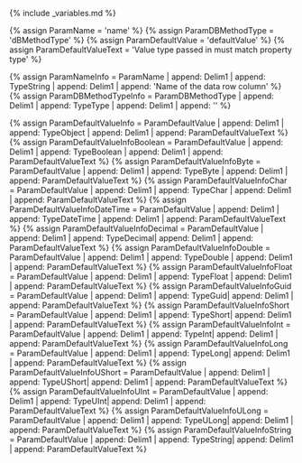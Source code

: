 {% include _variables.md %}

{% assign ParamName = 'name' %}
{% assign ParamDBMethodType = 'dBMethodType' %}
{% assign ParamDefaultValue = 'defaultValue' %}
{% assign ParamDefaultValueText = 'Value type passed in must match property type' %}

{% assign ParamNameInfo = ParamName | append: Delim1 | append: TypeString | append: Delim1 | append: 'Name of the data row column' %}
{% assign ParamDBMethodTypeInfo = ParamDBMethodType | append: Delim1 | append: TypeType | append: Delim1 | append: ''  %}

{% assign ParamDefaultValueInfo = ParamDefaultValue | append: Delim1 | append: TypeObject | append: Delim1 | append: ParamDefaultValueText %}
{% assign ParamDefaultValueInfoBoolean = ParamDefaultValue | append: Delim1 | append: TypeBoolean | append: Delim1 | append: ParamDefaultValueText  %}
{% assign ParamDefaultValueInfoByte = ParamDefaultValue | append: Delim1 | append: TypeByte | append: Delim1 | append: ParamDefaultValueText  %}
{% assign ParamDefaultValueInfoChar = ParamDefaultValue | append: Delim1 | append: TypeChar | append: Delim1 | append: ParamDefaultValueText  %}
{% assign ParamDefaultValueInfoDateTime = ParamDefaultValue | append: Delim1 | append: TypeDateTime | append: Delim1 | append: ParamDefaultValueText  %}
{% assign ParamDefaultValueInfoDecimal = ParamDefaultValue | append: Delim1 | append: TypeDecimal| append: Delim1 | append: ParamDefaultValueText  %}
{% assign ParamDefaultValueInfoDouble = ParamDefaultValue | append: Delim1 | append: TypeDouble | append: Delim1 | append: ParamDefaultValueText  %}
{% assign ParamDefaultValueInfoFloat = ParamDefaultValue | append: Delim1 | append: TypeFloat | append: Delim1 | append: ParamDefaultValueText  %}
{% assign ParamDefaultValueInfoGuid = ParamDefaultValue | append: Delim1 | append: TypeGuid| append: Delim1 | append: ParamDefaultValueText  %}
{% assign ParamDefaultValueInfoShort = ParamDefaultValue | append: Delim1 | append: TypeShort| append: Delim1 | append: ParamDefaultValueText  %}
{% assign ParamDefaultValueInfoInt = ParamDefaultValue | append: Delim1 | append: TypeInt| append: Delim1 | append: ParamDefaultValueText  %}
{% assign ParamDefaultValueInfoLong = ParamDefaultValue | append: Delim1 | append: TypeLong| append: Delim1 | append: ParamDefaultValueText  %}
{% assign ParamDefaultValueInfoUShort = ParamDefaultValue | append: Delim1 | append: TypeUShort| append: Delim1 | append: ParamDefaultValueText  %}
{% assign ParamDefaultValueInfoUInt = ParamDefaultValue | append: Delim1 | append: TypeUInt| append: Delim1 | append: ParamDefaultValueText  %}
{% assign ParamDefaultValueInfoULong = ParamDefaultValue | append: Delim1 | append: TypeULong| append: Delim1 | append: ParamDefaultValueText  %}
{% assign ParamDefaultValueInfoString = ParamDefaultValue | append: Delim1 | append: TypeString| append: Delim1 | append: ParamDefaultValueText  %}
